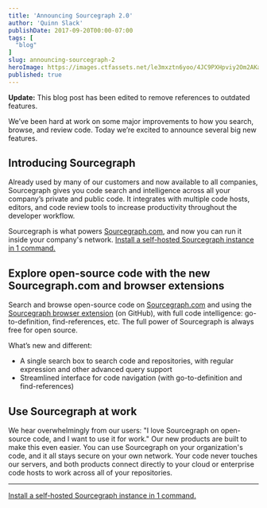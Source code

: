 ```yaml
---
title: 'Announcing Sourcegraph 2.0'
author: 'Quinn Slack'
publishDate: 2017-09-20T00:00-07:00
tags: [
  "blog"
]
slug: announcing-sourcegraph-2
heroImage: https://images.ctfassets.net/le3mxztn6yoo/4JC9PXHpviy2Om2AKa6Ime/4de7c31950910afb02e7a4929b2497cb/code-comments.gif
published: true
---
```


**Update:** This blog post has been edited to remove references to outdated features.

We’ve been hard at work on some major improvements to how you search, browse, and review code. Today we’re excited to announce several big new features.

## Introducing Sourcegraph

Already used by many of our customers and now available to all companies, Sourcegraph gives you code search and intelligence across all your company’s private and public code. It integrates with multiple code hosts, editors, and code review tools to increase productivity throughout the developer workflow.

Sourcegraph is what powers <a href="https://sourcegraph.com/">Sourcegraph.com</a>, and now you can run it inside your company's network. [Install a self-hosted Sourcegraph instance in 1 command.](https://docs.sourcegraph.com/#quickstart)

## Explore open-source code with the new Sourcegraph.com and browser extensions

Search and browse open-source code on <a href="https://sourcegraph.com/">Sourcegraph.com</a> and using the [Sourcegraph browser extension](https://docs.sourcegraph.com/integration/browser_extension) (on GitHub), with full code intelligence: go-to-definition, find-references, etc. The full power of Sourcegraph is always free for open source.

What’s new and different:

* A single search box to search code and repositories, with regular expression and other advanced query support
* Streamlined interface for code navigation (with go-to-definition and find-references)

## Use Sourcegraph at work

We hear overwhelmingly from our users: "I love Sourcegraph on open-source code, and I want to use it for work." Our new products are built to make this even easier. You can use Sourcegraph on your organization's code, and it all stays secure on your own network. Your code never touches our servers, and both products connect directly to your cloud or enterprise code hosts to work across all of your repositories.

---

[Install a self-hosted Sourcegraph instance in 1 command.](https://docs.sourcegraph.com/#quickstart)